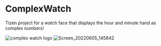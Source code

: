 # ComplexWatch
Tizen project for a watch face that displays the hour and minute hand as complex numbers!

![complex watch logo](https://user-images.githubusercontent.com/8095195/172072304-2f206597-8645-4b2a-904e-c303d2f28e75.png)
![Screen_20220605_145842](https://user-images.githubusercontent.com/8095195/172072277-0a894f6e-be62-4522-89f2-6ceff10f98fb.png)
